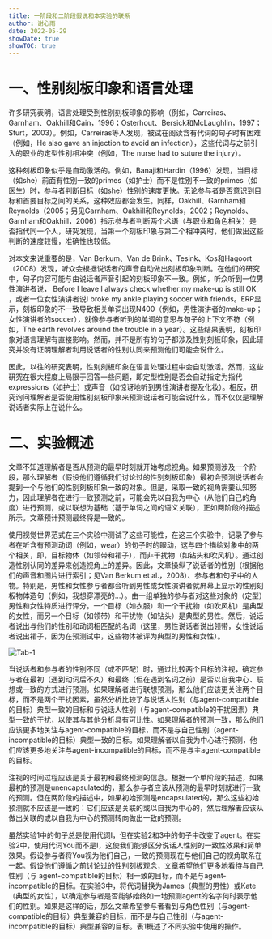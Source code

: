 ```yaml
---
title: 一阶段和二阶段假说和本实验的联系
author: 谢心雨
date: 2022-05-29
showDate: true
showTOC: true
---
```


# 一、性别刻板印象和语言处理

许多研究表明，语言处理受到性别刻板印象的影响（例如，Carreiras、Garnham、Oakhill和Cain，1996；Osterhout、Bersick和McLaughlin，1997；Sturt，2003）。例如，Carreiras等人发现，被试在阅读含有代词的句子时有困难（例如，He also gave an injection to avoid an infection），这些代词与之前引入的职业的定型性别相冲突（例如，The nurse had to suture the injury）。

这种刻板印象似乎是自动激活的。例如，Banaji和Hardin（1996）发现，当目标（如she）前面有性别一致的primes（如护士）而不是性别不一致的primes（如医生）时，参与者判断目标（如she）性别的速度更快。无论参与者是否意识到目标和首要目标之间的关系，这种效应都会发生。同样，Oakhill、Garnham和Reynolds（2005；另见Garnham、Oakhill和Reynolds，2002；Reynolds、Garnham和Oakhill，2006）指示参与者判断两个术语（与职业和角色相关）是否指代同一个人，研究发现，当第一个刻板印象与第二个相冲突时，他们做出这些判断的速度较慢，准确性也较低。

对本文来说重要的是，Van Berkum、Van de Brink、Tesink、Kos和Hagoort（2008）发现，听众会根据说话者的声音自动做出刻板印象判断。在他们的研究中，句子内容可能与由说话者声音引起的刻板印象不一致。例如，听众听到一位男性演讲者说， Before I leave I always check whether my make-up is still OK ，或者一位女性演讲者说I broke my ankle playing soccer with friends。ERP显示，刻板印象的不一致导致相关单词出现N400（例如，男性演讲者的make-up；女性演讲者的soccer），就像参与者听到的单词的意思与句子的上下文不符（例如，The earth revolves around the trouble in a year）。这些结果表明，刻板印象对语言理解有直接影响。然而，并不是所有的句子都涉及性别刻板印象，因此研究并没有证明理解者利用说话者的性别认同来预测他们可能会说什么。 

因此，以往的研究表明，性别刻板印象在语言处理过程中会自动激活。然而，这些研究在很大程度上局限于回答一些问题，即定型性别是否会自动指定为指代expressions（如护士）或声音（如惊讶地听到男性演讲者提及化妆）。相反，研究询问理解者是否使用性别刻板印象来预测说话者可能会说什么，而不仅仅是理解说话者实际上在说什么。 

# 二、实验概述

文章不知道理解者是否从预测的最早时刻就开始考虑视角。如果预测涉及一个阶段，那么理解者（假设他们遵循我们讨论过的性别刻板印象）最初会预测说话者会提到一个与他们的性别刻板印象一致的对象。但是，采取一致的视角需要认知努力，因此理解者在进行一致预测之前，可能会先以自我为中心（从他们自己的角度）进行预测，或以联想为基础（基于单词之间的语义关联），正如两阶段的描述所示。文章预计预测最终将是一致的。

使用视觉世界范式在三个实验中测试了这些可能性，在这三个实验中，记录了参与者在听含有预测动词（例如，wear）的句子时的眼动，这与四个描绘对象中的两个相关，即，目标物体（如领带和裙子），而非干扰物（如钻头和吹风机）。通过创造性别认同的差异来创造视角上的差异。因此，文章操纵了说话者的性别（根据他们的声音和图片进行索引；见Van Berkum et al.，2008）、参与者和句子中的人物。特别是，男性和女性参与者都会听到男性或女性演讲者就屏幕上显示的性别刻板物体造句（例如，我想穿漂亮的…）。由一组单独的参与者对这些对象的（定型）男性和女性特质进行评分。一个目标（如衣服）和一个干扰物（如吹风机）是典型的女性，而另一个目标（如领带）和干扰物（如钻头）是典型的男性。然后，说话者说出与他们的性别和动词相匹配的名词（这里，男性说话者说出领带，女性说话者说出裙子，因为在预测试中，这些物体被评为典型的男性和女性）。

![Tab-1](../Supporting_Information/2022-05-29-XXY1-Tab-1.png)

当说话者和参与者的性别不同（或不匹配）时，通过比较两个目标的注视，确定参与者在最初（遇到动词后不久）和最终（但在遇到名词之前）是否以自我中心、联想或一致的方式进行预测。如果理解者进行联想预测，那么他们应该更关注两个目标，而不是两个干扰因素，虽然分析比较了与说话人性别（与agent-compatible的目标）典型一致的目标和与说话人性别（与agent-compatible的干扰因素）典型一致的干扰，以使其与其他分析具有可比性。如果理解者的预测一致，那么他们应该更多地关注与agent-compatible的目标，而不是与自己性别（agent-incompatible的目标）典型一致的目标。如果理解者以自我为中心进行预测，他们应该更多地关注与agent-incompatible的目标，而不是与主agent-compatible的目标。 

注视的时间过程应该是关于最初和最终预测的信息。根据一个单阶段的描述，如果最初的预测是unencapsulated的，那么参与者应该从预测的最早时刻就进行一致的预测。但在两阶段的描述中，如果初始预测是encapsulated的，那么这些初始预测就不应该是一致的：它们应该是关联的或以自我为中心的，然后理解者应该从做出关联的或以自我为中心的预测转向做出一致的预测。 

虽然实验1中的句子总是使用代词I，但在实验2和3中的句子中改变了agent。在实验2中，使用代词You而不是I，这使我们能够区分说话人性别的一致性效果和简单效果。假设参与者将You视为他们自己，一致的预测现在与他们自己的视角联系在一起。假设他们遵循之前讨论过的性别刻板观念，文章希望他们更多地看待与自己性别（与 agent-compatible的目标）相一致的目标，而不是与agent-incompatible的目标。在实验3中，将代词替换为James（典型的男性）或Kate（典型的女性），以确定参与者是否能够始终如一地预测agent的名字何时表示他们的性别。如果是这样的话，那么文章希望参与者看到与角色性别（与agent- compatible的目标）典型兼容的目标，而不是与自己性别（与agent- incompatible的目标）典型兼容的目标。表1概述了不同实验中使用的操作。 
